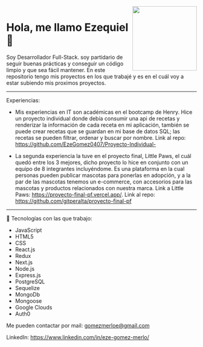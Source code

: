 <img src='https://media3.giphy.com/media/i4MAH84pqe2m2aVojc/giphy.gif?cid=ecf05e47n640vbibase78kj3e1rk8fk2zi2wxqtkvej4yv98&rid=giphy.gif&ct=g' width=170 height=170 align='right'/>
<h1>Hola, me llamo Ezequiel 👋</h1>

Soy Desarrollador Full-Stack. soy partidario de seguir buenas prácticas y conseguir un código limpio y que sea fácil mantener. En este repositorio tengo mis proyectos en los que trabajé y es en el cuál voy a estar subiendo mis proximos proyectos.
<hr></hr>
Experiencias:

- Mis experiencias en IT son académicas en el bootcamp de Henry. Hice un proyecto individual donde debía consumir una api de recetas y renderizar la información de cada receta en mi aplicación, también se puede crear recetas que se guardan en mi base de datos SQL; las recetas se pueden filtrar, ordenar y buscar por nombre. Link al repo: https://github.com/EzeGomez0407/Proyecto-Individual-

- La segunda experiencia la tuve en el proyecto final, Little Paws, el cuál quedó entre los 3 mejores, dicho proyecto lo hice en conjunto con un equipo de 8 integrantes incluyéndome. Es una plataforma en la cual personas pueden publicar mascotas para ponerlas en adopción, y a la par de las mascotas tenemos un e-commerce, con accesorios para las mascotas y productos relacionados con nuestra marca. Link a Little Paws: https://proyecto-final-pf.vercel.app/. Link al repo: https://github.com/gitperalta/proyecto-final-pf

<hr/>

🔹 Tecnologías con las que trabajo:
- JavaScript
- HTML5
- CSS
- React.js
- Redux
- Next.js
- Node.js
- Express.js
- PostgreSQL
- Sequelize
- MongoDb
- Mongoose
- Google Clouds
- Auth0

Me pueden contactar por mail: gomezmerloe@gmail.com <br>

LinkedIn: https://www.linkedin.com/in/eze-gomez-merlo/
